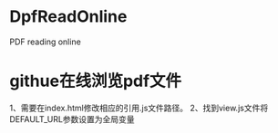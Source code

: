 # DpfReadOnline
PDF reading online

# githue在线浏览pdf文件
1、需要在index.html修改相应的引用.js文件路径。
2、找到view.js文件将DEFAULT_URL参数设置为全局变量

